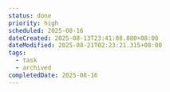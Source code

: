 ```yaml
---
status: done
priority: high
scheduled: 2025-08-16
dateCreated: 2025-08-13T23:41:08.880+08:00
dateModified: 2025-08-21T02:23:21.315+08:00
tags:
  - task
  - archived
completedDate: 2025-08-16
---
```


